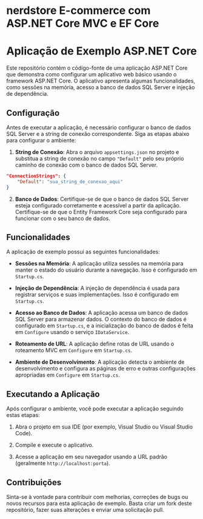# nerdstore E-commerce com ASP.NET Core MVC  e EF Core 
# Aplicação de Exemplo ASP.NET Core

Este repositório contém o código-fonte de uma aplicação ASP.NET Core que demonstra como configurar um aplicativo web básico usando o framework ASP.NET Core. O aplicativo apresenta algumas funcionalidades, como sessões na memória, acesso a banco de dados SQL Server e injeção de dependência.

## Configuração

Antes de executar a aplicação, é necessário configurar o banco de dados SQL Server e a string de conexão correspondente. Siga as etapas abaixo para configurar o ambiente:

1. **String de Conexão**: Abra o arquivo `appsettings.json` no projeto e substitua a string de conexão no campo `"Default"` pelo seu próprio caminho de conexão com o banco de dados SQL Server.

```json
"ConnectionStrings": {
    "Default": "sua_string_de_conexao_aqui"
}
```

2. **Banco de Dados**: Certifique-se de que o banco de dados SQL Server esteja configurado corretamente e acessível a partir da aplicação. Certifique-se de que o Entity Framework Core seja configurado para funcionar com o seu banco de dados.

## Funcionalidades

A aplicação de exemplo possui as seguintes funcionalidades:

- **Sessões na Memória**: A aplicação utiliza sessões na memória para manter o estado do usuário durante a navegação. Isso é configurado em `Startup.cs`.

- **Injeção de Dependência**: A injeção de dependência é usada para registrar serviços e suas implementações. Isso é configurado em `Startup.cs`.

- **Acesso ao Banco de Dados**: A aplicação acessa um banco de dados SQL Server para armazenar dados. O contexto do banco de dados é configurado em `Startup.cs`, e a inicialização do banco de dados é feita em `Configure` usando o serviço `IDataService`.

- **Roteamento de URL**: A aplicação define rotas de URL usando o roteamento MVC em `Configure` em `Startup.cs`.

- **Ambiente de Desenvolvimento**: A aplicação detecta o ambiente de desenvolvimento e configura as páginas de erro e outras configurações apropriadas em `Configure` em `Startup.cs`.

## Executando a Aplicação

Após configurar o ambiente, você pode executar a aplicação seguindo estas etapas:

1. Abra o projeto em sua IDE (por exemplo, Visual Studio ou Visual Studio Code).

2. Compile e execute o aplicativo.

3. Acesse a aplicação em seu navegador usando a URL padrão (geralmente `http://localhost:porta`).

## Contribuições

Sinta-se à vontade para contribuir com melhorias, correções de bugs ou novos recursos para esta aplicação de exemplo. Basta criar um fork deste repositório, fazer suas alterações e enviar uma solicitação pull.
